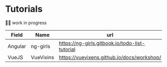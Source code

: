 # Tutorials
👷‍♀️ work in progress

| Field    |  Name      | url                                             |
|---       |---         |---                                              |
| Angular  |  ng-girls  | https://ng-girls.gitbook.io/todo-list-tutorial  | 
| VueJS    |  VueVixins | https://vuevixens.github.io/docs/workshop/      |
